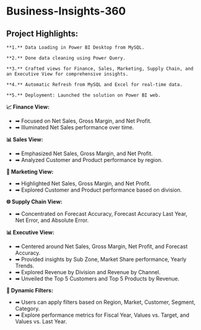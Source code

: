 # Business-Insights-360

## Project Highlights:

    **1.** Data Loading in Power BI Desktop from MySQL.

    **2.** Done data cleaning using Power Query.

    **3.** Crafted views for Finance, Sales, Marketing, Supply Chain, and an Executive View for comprehensive insights.
  
    **4.** Automatic Refresh from MySQL and Excel for real-time data.

    **5.** Deployment: Launched the solution on Power BI web.

**📈 Finance View:** 
- ➡ Focused on Net Sales, Gross Margin, and Net Profit.
- ➡ Illuminated Net Sales performance over time.


**📊 Sales View:** 
- ➡ Emphasized Net Sales, Gross Margin, and Net Profit.
- ➡ Analyzed Customer and Product performance by region.


**📣 Marketing View:** 
- ➡ Highlighted Net Sales, Gross Margin, and Net Profit.
- ➡ Explored Customer and Product performance based on division.


**🌐 Supply Chain View:** 
- ➡ Concentrated on Forecast Accuracy, Forecast Accuracy Last Year, Net Error, and Absolute Error.


**📊 Executive View:** 
- ➡ Centered around Net Sales, Gross Margin, Net Profit, and Forecast Accuracy.
- ➡ Provided insights by Sub Zone, Market Share performance, Yearly Trends.
- ➡ Explored Revenue by Division and Revenue by Channel.
- ➡ Unveiled the Top 5 Customers and Top 5 Products by Revenue.


**🎯 Dynamic Filters:** 
- ➡ Users can apply filters based on Region, Market, Customer, Segment, Category.
- ➡ Explore performance metrics for Fiscal Year, Values vs. Target, and Values vs. Last Year.
